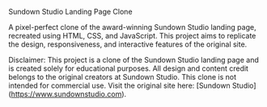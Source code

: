 Sundown Studio Landing Page Clone

A pixel-perfect clone of the award-winning Sundown Studio landing page, recreated using HTML, CSS, and JavaScript. This project aims to replicate the design, responsiveness, and interactive features of the original site.

Disclaimer: This project is a clone of the Sundown Studio landing page and is created solely for educational purposes. All design and content credit belongs to the original creators at Sundown Studio. This clone is not intended for commercial use.
Visit the original site here: [Sundown Studio] (https://www.sundownstudio.com).

